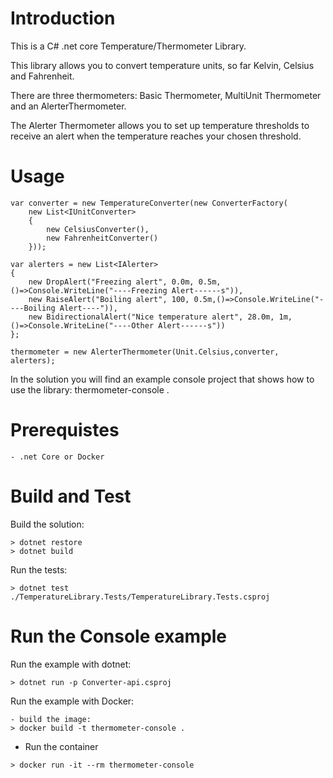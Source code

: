 # Introduction
This is a C# .net core Temperature/Thermometer Library.

This library allows you to convert temperature units, so far Kelvin, Celsius and Fahrenheit.

There are three thermometers: Basic Thermometer, MultiUnit Thermometer and an AlerterThermometer. 

The Alerter Thermometer allows you to set up temperature thresholds to receive an alert when the temperature reaches your chosen threshold.  

# Usage

```
var converter = new TemperatureConverter(new ConverterFactory(
    new List<IUnitConverter>
    {
        new CelsiusConverter(),
        new FahrenheitConverter()
    }));

var alerters = new List<IAlerter>
{
    new DropAlert("Freezing alert", 0.0m, 0.5m,()=>Console.WriteLine("----Freezing Alert------s")),
    new RaiseAlert("Boiling alert", 100, 0.5m,()=>Console.WriteLine("----Boiling Alert----")),
    new BidirectionalAlert("Nice temperature alert", 28.0m, 1m,()=>Console.WriteLine("----Other Alert------s"))
};

thermometer = new AlerterThermometer(Unit.Celsius,converter, alerters);
```

In the solution you will find an example console project that shows how to use the library: thermometer-console .

# Prerequistes
```
- .net Core or Docker
```

# Build and Test
Build the solution:
```
> dotnet restore
> dotnet build 
```

Run the tests:
```
> dotnet test ./TemperatureLibrary.Tests/TemperatureLibrary.Tests.csproj
```

# Run the Console example

Run the example with dotnet:
```
> dotnet run -p Converter-api.csproj 
```

Run the example with Docker:
```
- build the image:
> docker build -t thermometer-console .
```

- Run the container
```
> docker run -it --rm thermometer-console
```